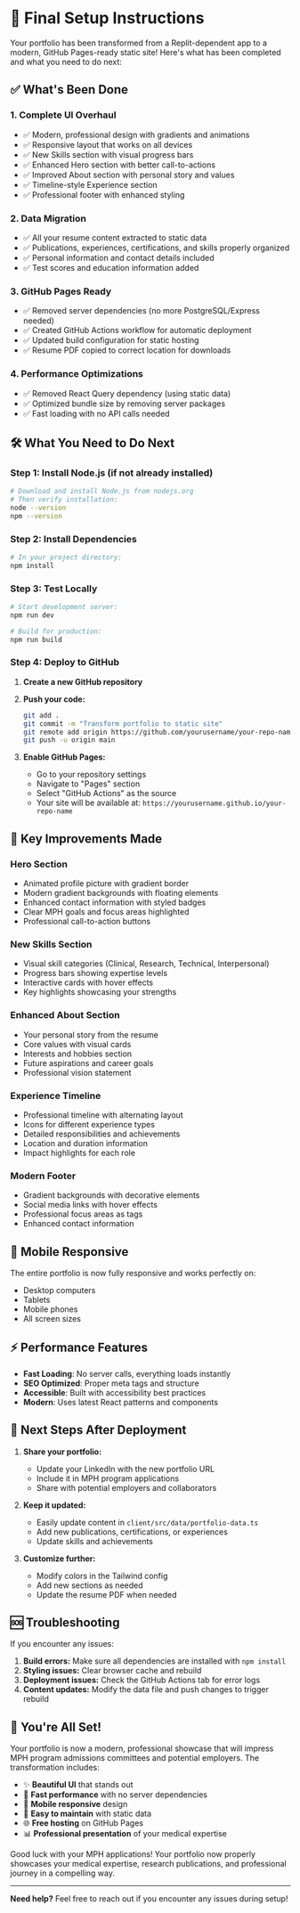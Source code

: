 # 🚀 Final Setup Instructions

Your portfolio has been transformed from a Replit-dependent app to a modern, GitHub Pages-ready static site! Here's what has been completed and what you need to do next:

## ✅ What's Been Done

### 1. **Complete UI Overhaul**
- ✅ Modern, professional design with gradients and animations
- ✅ Responsive layout that works on all devices
- ✅ New Skills section with visual progress bars
- ✅ Enhanced Hero section with better call-to-actions
- ✅ Improved About section with personal story and values
- ✅ Timeline-style Experience section
- ✅ Professional footer with enhanced styling

### 2. **Data Migration**
- ✅ All your resume content extracted to static data
- ✅ Publications, experiences, certifications, and skills properly organized
- ✅ Personal information and contact details included
- ✅ Test scores and education information added

### 3. **GitHub Pages Ready**
- ✅ Removed server dependencies (no more PostgreSQL/Express needed)
- ✅ Created GitHub Actions workflow for automatic deployment
- ✅ Updated build configuration for static hosting
- ✅ Resume PDF copied to correct location for downloads

### 4. **Performance Optimizations**
- ✅ Removed React Query dependency (using static data)
- ✅ Optimized bundle size by removing server packages
- ✅ Fast loading with no API calls needed

## 🛠 What You Need to Do Next

### Step 1: Install Node.js (if not already installed)
```bash
# Download and install Node.js from nodejs.org
# Then verify installation:
node --version
npm --version
```

### Step 2: Install Dependencies
```bash
# In your project directory:
npm install
```

### Step 3: Test Locally
```bash
# Start development server:
npm run dev

# Build for production:
npm run build
```

### Step 4: Deploy to GitHub

1. **Create a new GitHub repository**
2. **Push your code:**
   ```bash
   git add .
   git commit -m "Transform portfolio to static site"
   git remote add origin https://github.com/yourusername/your-repo-name.git
   git push -u origin main
   ```

3. **Enable GitHub Pages:**
   - Go to your repository settings
   - Navigate to "Pages" section  
   - Select "GitHub Actions" as the source
   - Your site will be available at: `https://yourusername.github.io/your-repo-name`

## 🎨 Key Improvements Made

### **Hero Section**
- Animated profile picture with gradient border
- Modern gradient backgrounds with floating elements
- Enhanced contact information with styled badges
- Clear MPH goals and focus areas highlighted
- Professional call-to-action buttons

### **New Skills Section**
- Visual skill categories (Clinical, Research, Technical, Interpersonal)
- Progress bars showing expertise levels
- Interactive cards with hover effects
- Key highlights showcasing your strengths

### **Enhanced About Section**
- Your personal story from the resume
- Core values with visual cards
- Interests and hobbies section
- Future aspirations and career goals
- Professional vision statement

### **Experience Timeline**
- Professional timeline with alternating layout
- Icons for different experience types
- Detailed responsibilities and achievements
- Location and duration information
- Impact highlights for each role

### **Modern Footer**
- Gradient backgrounds with decorative elements
- Social media links with hover effects
- Professional focus areas as tags
- Enhanced contact information

## 📱 Mobile Responsive

The entire portfolio is now fully responsive and works perfectly on:
- Desktop computers
- Tablets
- Mobile phones
- All screen sizes

## ⚡ Performance Features

- **Fast Loading**: No server calls, everything loads instantly
- **SEO Optimized**: Proper meta tags and structure
- **Accessible**: Built with accessibility best practices
- **Modern**: Uses latest React patterns and components

## 🎯 Next Steps After Deployment

1. **Share your portfolio:**
   - Update your LinkedIn with the new portfolio URL
   - Include it in MPH program applications
   - Share with potential employers and collaborators

2. **Keep it updated:**
   - Easily update content in `client/src/data/portfolio-data.ts`
   - Add new publications, certifications, or experiences
   - Update skills and achievements

3. **Customize further:**
   - Modify colors in the Tailwind config
   - Add new sections as needed
   - Update the resume PDF when needed

## 🆘 Troubleshooting

If you encounter any issues:

1. **Build errors:** Make sure all dependencies are installed with `npm install`
2. **Styling issues:** Clear browser cache and rebuild
3. **Deployment issues:** Check the GitHub Actions tab for error logs
4. **Content updates:** Modify the data file and push changes to trigger rebuild

## 🎉 You're All Set!

Your portfolio is now a modern, professional showcase that will impress MPH program admissions committees and potential employers. The transformation includes:

- ✨ **Beautiful UI** that stands out
- 🚀 **Fast performance** with no server dependencies  
- 📱 **Mobile responsive** design
- 🔧 **Easy to maintain** with static data
- 🌐 **Free hosting** on GitHub Pages
- 📊 **Professional presentation** of your medical expertise

Good luck with your MPH applications! Your portfolio now properly showcases your medical expertise, research publications, and professional journey in a compelling way.

---

**Need help?** Feel free to reach out if you encounter any issues during setup! 